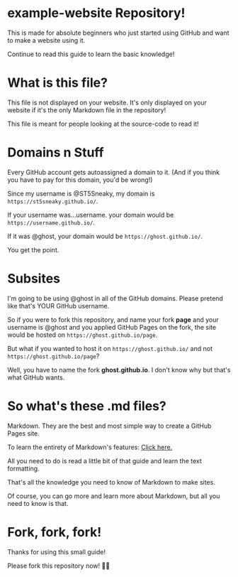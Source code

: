 # example-website Repository!

This is made for absolute beginners who just started using GitHub and want to make a website using it.

Continue to read this guide to learn the basic knowledge!

# What is this file?

This file is not displayed on your website. It's only displayed on your website if it's the only Markdown file in the repository!

This file is meant for people looking at the source-code to read it!

# Domains n Stuff

Every GitHub account gets autoassigned a domain to it. (And if you think you have to pay for this domain, you'd be wrong!)

Since my username is @ST5Sneaky, my domain is `https://st5sneaky.github.io/`.

If your username was...username. your domain would be `https://username.github.io/`.

If it was @ghost, your domain would be `https://ghost.github.io/`.

You get the point.

# Subsites

I'm going to be using @ghost in all of the GitHub domains. Please pretend like that's YOUR GitHub username.

So if you were to fork this repository, and name your fork **page** and your username is @ghost and you applied GitHub Pages on the fork, the site would be hosted on `https://ghost.github.io/page`.

But what if you wanted to host it on `https://ghost.github.io/` and not `https://ghost.github.io/page`?

Well, you have to name the fork **ghost.github.io**. I don't know why but that's what GitHub wants.

# So what's these .md files?

Markdown. They are the best and most simple way to create a GitHub Pages site.

To learn the entirety of Markdown's features: [Click here.](https://docs.github.com/en/get-started/writing-on-github/getting-started-with-writing-and-formatting-on-github/basic-writing-and-formatting-syntax)

All you need to do is read a little bit of that guide and learn the text formatting.

That's all the knowledge you need to know of Markdown to make sites.

Of course, you can go more and learn more about Markdown, but all you need to know is that.

# Fork, fork, fork!

Thanks for using this small guide!

Please fork this repository now! 🧑‍💻
